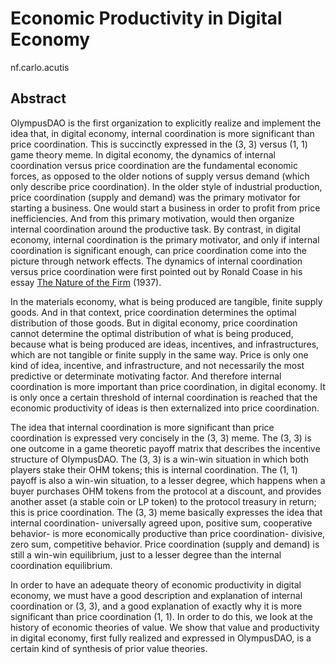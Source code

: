 # Economic Productivity in Digital Economy

nf.carlo.acutis

## Abstract

OlympusDAO is the first organization to explicitly realize and implement the idea
that, in digital economy, internal coordination is more significant than price
coordination. This is succinctly expressed in the (3, 3) versus (1, 1) game theory
meme. In digital economy, the dynamics of internal coordination versus price coordination
are the fundamental economic forces, as opposed to the older notions of supply
versus demand (which only describe price coordination). In the older style of industrial
production, price coordination (supply and demand) was the primary motivator for
starting a business. One would start a business in order to profit from price inefficiencies.
And from this primary motivation, would then organize internal coordination
around the productive task. By contrast, in digital economy, internal coordination
is the primary motivator, and only if internal coordination is significant enough,
can price coordination come into the picture through network effects. The dynamics
of internal coordination versus price coordination were first pointed out by Ronald
Coase in his essay [The Nature of the Firm](http://lib.cufe.edu.cn/upload_files/other/4_20140515034803_1%20Coase,%20R.H.%EF%BC%881937%EF%BC%89%20The%20Nature%20of%20the%20Firm.pdf)
(1937).

In the materials economy, what is being produced are tangible, finite supply goods.
And in that context, price coordination determines the optimal distribution of
those goods. But in digital economy, price coordination cannot determine the optimal
distribution of what is being produced, because what is being produced are ideas,
incentives, and infrastructures, which are not tangible or finite supply in the
same way. Price is only one kind of idea, incentive, and infrastructure, and not
necessarily the most predictive or determinate motivating factor. And therefore
internal coordination is more important than price coordination, in digital economy.
It is only once a certain threshold of internal coordination is reached that the
economic productivity of ideas is then externalized into price coordination.

The idea that internal coordination is more significant than price coordination
is expressed very concisely in the (3, 3) meme. The (3, 3) is one outcome in a game
theoretic payoff matrix that describes the incentive structure of OlympusDAO. The
(3, 3) is a win-win situation in which both players stake their OHM tokens; this
is internal coordination. The (1, 1) payoff is also a win-win situation, to a lesser
degree, which happens when a buyer purchases OHM tokens from the protocol at a
discount, and provides another asset (a stable coin or LP token) to the protocol
treasury in return; this is price coordination. The (3, 3) meme basically expresses
the idea that internal coordination- universally agreed upon, positive sum, cooperative
behavior- is more economically productive than price coordination- divisive, zero
sum, competitive behavior. Price coordination (supply and demand) is still a win-win
equilibrium, just to a lesser degree than the internal coordination equilibrium.

In order to have an adequate theory of economic productivity in digital economy,
we must have a good description and explanation of internal coordination or (3, 3),
and a good explanation of exactly why it is more significant than price coordination
(1, 1). In order to do this, we look at the history of economic theories of value.
We show that value and productivity in digital economy, first fully realized and
expressed in OlympusDAO, is a certain kind of synthesis of prior value theories.
